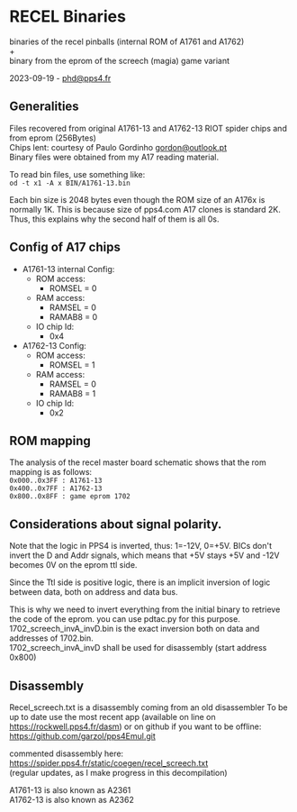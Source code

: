 # RECEL Binaries
binaries of the recel pinballs (internal ROM of A1761 and A1762)  
+  
binary from the eprom of the screech (magia) game variant  




2023-09-19 - phd@pps4.fr

## Generalities  
Files recovered from original A1761-13 and A1762-13 RIOT spider chips and from eprom (256Bytes)  
Chips lent: courtesy of Paulo Gordinho <gordon@outlook.pt>  
Binary files were obtained from my A17 reading material. 

To read bin files, use something like:  
`od -t x1 -A x BIN/A1761-13.bin`

Each bin size is 2048 bytes even though the ROM size of an A176x is normally 1K. This is because size of pps4.com A17 clones is standard 2K. Thus, this explains why the second half of them is all 0s.

## Config of A17 chips  
- A1761-13 internal Config:  
  - ROM access:  
    - ROMSEL = 0  
  - RAM access:       
    - RAMSEL = 0  
    - RAMAB8 = 0      
  - IO chip Id:   
    - 0x4  
- A1762-13 Config:  
  - ROM access:  
    - ROMSEL = 1  
  - RAM access:    
    - RAMSEL = 0  
    - RAMAB8 = 1  
  - IO chip Id:  
    - 0x2

## ROM mapping  
The analysis of the recel master board schematic shows that the rom mapping is as follows:   
`0x000..0x3FF : A1761-13`   
`0x400..0x7FF : A1762-13`   
`0x800..0x8FF : game eprom 1702`   

## Considerations about signal polarity.
Note that the logic in PPS4 is inverted, thus: 1=-12V, 0=+5V.
BICs don't invert the D and Addr signals, which means that +5V stays +5V and -12V becomes 0V on the eprom ttl side.

Since the Ttl side is positive logic, there is an implicit inversion of logic between data, both on address and data bus.

This is why we need to invert everything from the initial binary to retrieve the code of the eprom.
you can use pdtac.py for this purpose.
1702_screech_invA_invD.bin is the exact inversion both on data and addresses of 1702.bin.  
1702_screech_invA_invD shall be used for disassembly (start address 0x800)

## Disassembly  
Recel_screech.txt is a disassembly coming from an old disassembler
To be up to date use the most recent app (available on line on https://rockwell.pps4.fr/dasm) or on github if you want to be offline:
https://github.com/garzol/pps4Emul.git   

commented disassembly here:   
https://spider.pps4.fr/static/coegen/recel_screech.txt  
(regular updates, as I make progress in this decompilation)  


A1761-13 is also known as A2361  
A1762-13 is also known as A2362
